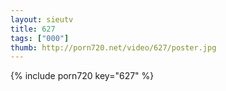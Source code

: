 ```yaml
--- 
layout: sieutv
title: 627
tags: ["000"]
thumb: http://porn720.net/video/627/poster.jpg
---
```

{% include porn720 key="627" %} 
